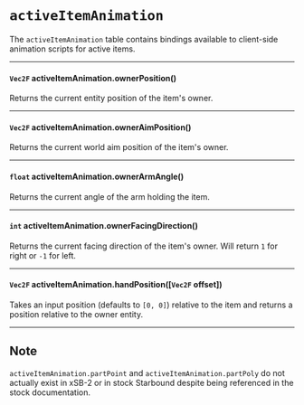 # `activeItemAnimation`

The `activeItemAnimation` table contains bindings available to client-side animation scripts for active items.

---

#### `Vec2F` activeItemAnimation.ownerPosition()

Returns the current entity position of the item's owner.

---

#### `Vec2F` activeItemAnimation.ownerAimPosition()

Returns the current world aim position of the item's owner.

---

#### `float` activeItemAnimation.ownerArmAngle()

Returns the current angle of the arm holding the item.

---

#### `int` activeItemAnimation.ownerFacingDirection()

Returns the current facing direction of the item's owner. Will return `1` for right or `-1` for left.

---

#### `Vec2F` activeItemAnimation.handPosition([`Vec2F` offset])

Takes an input position (defaults to `[0, 0]`) relative to the item and returns a position relative to the owner entity.

---

## Note

`activeItemAnimation.partPoint` and `activeItemAnimation.partPoly` do not actually exist in xSB-2 or in stock Starbound despite being referenced in the stock documentation.